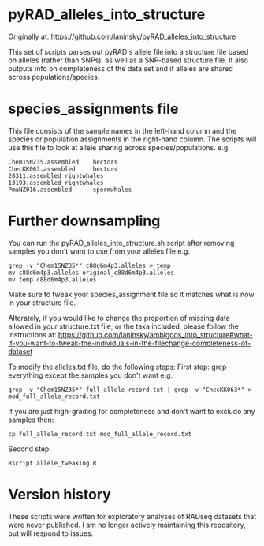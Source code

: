 # pyRAD_alleles_into_structure
Originally at: https://github.com/laninsky/pyRAD_alleles_into_structure

This set of scripts parses out pyRAD's allele file into a structure file based on alleles (rather than SNPs), as well as a SNP-based structure file. It also outputs info on completeness of the data set and if alleles are shared across populations/species.

# species_assignments file
This file consists of the sample names in the left-hand column and the species or population assignments in the right-hand column. The scripts will use this file to look at allele sharing across species/populations.
e.g.
```
Chem15NZ35.assembled    hectors
ChecKK063.assembled     hectors
28311.assembled rightwhales
13193.assembled rightwhales
PmaNZ016.assembled      spermwhales
```

# Further downsampling
You can run the pyRAD_alleles_into_structure.sh script after removing samples you don't want to use from your alleles file e.g.
```
grep -v "Chem15NZ35*" c88d6m4p3.alleles > temp
mv c88d6m4p3.alleles original_c88d6m4p3.alleles
mv temp c88d6m4p3.alleles
```
Make sure to tweak your species_assignment file so it matches what is now in your structure file.

Alterately, if you would like to change the proportion of missing data allowed in your structure.txt file, or the taxa included, please follow the instructions at:
https://github.com/laninsky/ambigoos_into_structure#what-if-you-want-to-tweak-the-individuals-in-the-filechange-completeness-of-dataset

To modify the alleles.txt file, do the following steps:
First step: grep everything except the samples you don't want e.g.
```
grep -v "Chem15NZ35*" full_allele_record.txt | grep -v "ChecKK063*" > mod_full_allele_record.txt
```

If you are just high-grading for completeness and don't want to exclude any samples then:
```
cp full_allele_record.txt mod_full_allele_record.txt
```
Second step:
```
Rscript allele_tweaking.R
```

# Version history
These scripts were written for exploratory analyses of RADseq datasets that were never published. I am no longer actively maintaining this repository, but will respond to issues.
